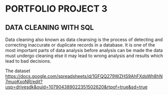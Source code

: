 # PORTFOLIO PROJECT 3
## DATA CLEANING WITH SQL  
Data cleaning also known as data cleansing is the process of detecting and correcting inaccurate or duplicate records in a database. 
It is one of the most important parts of data analysis before analysis can be made the data must undergo cleaning else
it may lead to wrong analysis and results which lead to bad decisions.


The dataset 
https://docs.google.com/spreadsheets/d/1GFQQ279WZHS9AhFXdsWh8hN7muoKxoNR/edit?usp=drivesdk&ouid=107904389022351502620&rtpof=true&sd=true
